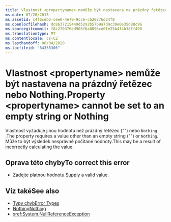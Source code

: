 ```yaml
---
title: Vlastnost <propertyname> nemůže být nastavena na prázdný řetězec nebo Nothing.
ms.date: 07/20/2015
ms.assetid: c4f6ceb2-cee0-4e79-9cc6-cb20276d24f8
ms.openlocfilehash: dc8637215449d5292b57b9a7d9c39e0e35d88c96
ms.sourcegitcommit: f8c270376ed905f6a8896ce0fe25b4f4b38ff498
ms.translationtype: MT
ms.contentlocale: cs-CZ
ms.lasthandoff: 06/04/2020
ms.locfileid: "84358306"
---
```

# <a name="property-propertyname-cannot-be-set-to-an-empty-string-or-nothing"></a><span data-ttu-id="c1ff1-102">Vlastnost \<propertyname> nemůže být nastavena na prázdný řetězec nebo Nothing.</span><span class="sxs-lookup"><span data-stu-id="c1ff1-102">Property \<propertyname> cannot be set to an empty string or Nothing</span></span>
<span data-ttu-id="c1ff1-103">Vlastnost vyžaduje jinou hodnotu než prázdný řetězec ("") nebo `Nothing` .</span><span class="sxs-lookup"><span data-stu-id="c1ff1-103">The property requires a value other than an empty string ("") or `Nothing`.</span></span> <span data-ttu-id="c1ff1-104">Může to být výsledek nesprávně počítané hodnoty.</span><span class="sxs-lookup"><span data-stu-id="c1ff1-104">This may be a result of incorrectly calculating the value.</span></span>  
  
## <a name="to-correct-this-error"></a><span data-ttu-id="c1ff1-105">Oprava této chyby</span><span class="sxs-lookup"><span data-stu-id="c1ff1-105">To correct this error</span></span>  
  
- <span data-ttu-id="c1ff1-106">Zadejte platnou hodnotu.</span><span class="sxs-lookup"><span data-stu-id="c1ff1-106">Supply a valid value.</span></span>  
  
## <a name="see-also"></a><span data-ttu-id="c1ff1-107">Viz také</span><span class="sxs-lookup"><span data-stu-id="c1ff1-107">See also</span></span>

- [<span data-ttu-id="c1ff1-108">Typy chyb</span><span class="sxs-lookup"><span data-stu-id="c1ff1-108">Error Types</span></span>](../programming-guide/language-features/error-types.md)
- [<span data-ttu-id="c1ff1-109">Nothing</span><span class="sxs-lookup"><span data-stu-id="c1ff1-109">Nothing</span></span>](../language-reference/nothing.md)
- <xref:System.NullReferenceException>
